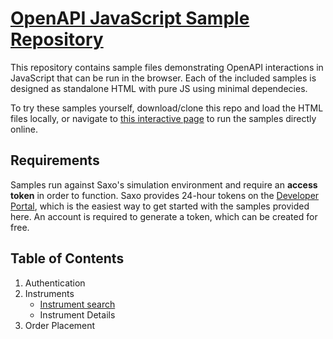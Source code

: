 # [OpenAPI JavaScript Sample Repository](https://saxobank.github.io/openapi-samples-js/)

This repository contains sample files demonstrating OpenAPI interactions in JavaScript that can be run in the browser. Each of the included samples is designed as standalone HTML with pure JS using minimal dependecies.

To try these samples yourself, download/clone this repo and load the HTML files locally, or navigate to [this interactive page](https://saxobank.github.io/openapi-samples-js/) to run the samples directly online.


## Requirements

Samples run against Saxo's simulation environment and require an **access token** in order to function. Saxo provides 24-hour tokens on the [Developer Portal](https://www.developer.saxo/openapi/token/), which is the easiest way to get started with the samples provided here. An account is required to generate a token, which can be created for free.


## Table of Contents

1. Authentication
2. Instruments
    - [Instrument search](instruments/search/)
    - Instrument Details
3. Order Placement 
